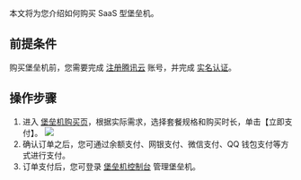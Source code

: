 本文将为您介绍如何购买 SaaS 型堡垒机。
## 前提条件
购买堡垒机前，您需要完成 [注册腾讯云](https://cloud.tencent.com/document/product/378/17985) 账号，并完成 [实名认证](https://cloud.tencent.com/document/product/378/3629)。

## 操作步骤
1. 进入 [堡垒机购买页](https://buy.cloud.tencent.com/dasb)，根据实际需求，选择套餐规格和购买时长，单击【立即支付】。
![](https://main.qcloudimg.com/raw/d5d4d22aa7c917e200f6ca19bd08667f.png)
2. 确认订单之后，您可通过余额支付、网银支付、微信支付、QQ 钱包支付等方式进行支付。
3. 订单支付后，您可登录 [堡垒机控制台](https://console.cloud.tencent.com/cds/dasb) 管理堡垒机。
